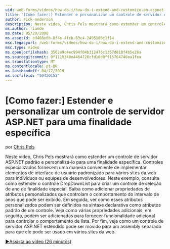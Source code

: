 ```yaml
---
uid: web-forms/videos/how-do-i/how-do-i-extend-and-customize-an-aspnet-server-control-for-a-specific-purpose
title: '[Como fazer:] Estender e personalizar um controle de servidor ASP.NET para uma finalidade específica | Microsoft Docs'
author: rick-anderson
description: Neste vídeo, Chris Pels mostrará como estender um controle de servidor ASP.NET padrão e personalizá-lo para uma finalidade específica. Controles especializados fornecem um c...
ms.author: riande
ms.date: 05/20/2008
ms.assetid: ed460e6b-8f4e-4fcb-83c4-2495180c1f14
msc.legacyurl: /web-forms/videos/how-do-i/how-do-i-extend-and-customize-an-aspnet-server-control-for-a-specific-purpose
msc.type: video
ms.openlocfilehash: 3562e9c4ec994f04b312476c1357d810f4b5e28a
ms.sourcegitcommit: 0f1119340e4464720cfd16d0ff15764746ea1fea
ms.translationtype: MT
ms.contentlocale: pt-BR
ms.lasthandoff: 04/17/2019
ms.locfileid: "59420153"
---
```

# <a name="how-do-i-extend-and-customize-an-aspnet-server-control-for-a-specific-purpose"></a>[Como fazer:] Estender e personalizar um controle de servidor ASP.NET para uma finalidade específica

por [Chris Pels](https://twitter.com/chrispels)

Neste vídeo, Chris Pels mostrará como estender um controle de servidor ASP.NET padrão e personalizá-lo para uma finalidade específica. Controles especializados fornecem uma maneira conveniente de implementar elementos de interface de usuário padronizado para vários sites da web para indivíduos ou equipes de desenvolvedores. Neste exemplo, consulte como estender o controle DropDownList para criar um controle de seleção de ano de finalidade especial. Saiba como adicionar propriedades de atributos personalizados que controlam o comportamento do intervalo de anos que pode ser exibido. Em seguida, ver como esses atributos personalizados podem ser definidos na sintaxe declarativa como atributos padrão de um controle. Veja como várias propriedades adicionais, em seguida, podem ser adicionadas para fornecer funcionalidade adicional para controlar o comportamento de lista. Por fim, veja como um controle de servidor ASP.NET estendido pode ser movido para um assembly separado para que ele pode ser usado em vários sites da web.

[&#9654;Assista ao vídeo (26 minutos)](https://channel9.msdn.com/Blogs/ASP-NET-Site-Videos/how-do-i-extend-and-customize-an-aspnet-server-control-for-a-specific-purpose)
